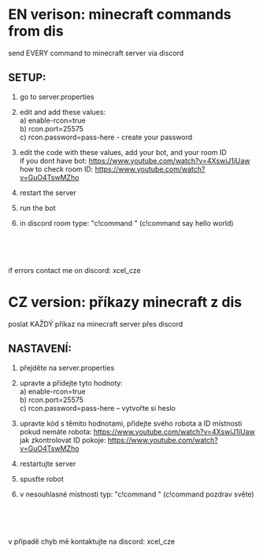 # EN verison: minecraft commands from dis
send EVERY command to minecraft server via discord


## SETUP:
1) go to server.properties <br>
2) edit and add these values:<br>
    a) enable-rcon=true<br>
    b) rcon.port=25575<br>
    c) rcon.password=pass-here - create your password<br>
3) edit the code with these values, add your bot, and your room ID<br>
    if you dont have bot:         https://www.youtube.com/watch?v=4XswiJ1iUaw<br>
    how to check room ID:         https://www.youtube.com/watch?v=GuO4TswMZho<br>

4) restart the server<br>
5) run the bot<br>
5) in discord room type: "c!command <command>" (c!command say hello world)<br>

<br>
<br>
<br>



if errors contact me on discord: xcel_cze


# CZ version: příkazy minecraft z dis
poslat KAŽDÝ příkaz na minecraft server přes discord


## NASTAVENÍ:
1) přejděte na server.properties <br>
2) upravte a přidejte tyto hodnoty:<br>
 a) enable-rcon=true<br>
 b) rcon.port=25575<br>
 c) rcon.password=pass-here – vytvořte si heslo<br>
3) upravte kód s těmito hodnotami, přidejte svého robota a ID místnosti<br>
 pokud nemáte robota: https://www.youtube.com/watch?v=4XswiJ1iUaw<br>
 jak zkontrolovat ID pokoje: https://www.youtube.com/watch?v=GuO4TswMZho<br>

4) restartujte server<br>
5) spusťte robot<br>
5) v nesouhlasné místnosti typ: "c!command <command>" (c!command pozdrav světe)<br>

<br>
<br>
<br>



v případě chyb mě kontaktujte na discord: xcel_cze
